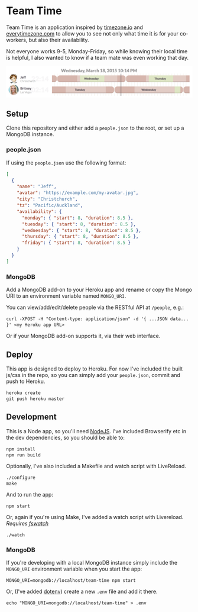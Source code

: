 # Team Time

Team Time is an application inspired by [timezone.io](http://timezone.io) and [everytimezone.com](http://everytimezone.com) to allow you to see not only what time it is for your co-workers, but also their availability.

Not everyone works 9-5, Monday-Friday, so while knowing their local time is helpful, I also wanted to know if a team mate was even working that day.

![Team Time screenshot](screenshot.png)

## Setup

Clone this repository and either add a `people.json` to the root, or set up a MongoDB instance.

### people.json

If using the `people.json` use the following format:

``` json
[
  {
    "name": "Jeff",
    "avatar": "https://example.com/my-avatar.jpg",
    "city": "Christchurch",
    "tz": "Pacific/Auckland",
    "availability": {
      "monday": { "start": 8, "duration": 8.5 },
      "tuesday": { "start": 8, "duration": 8.5 },
      "wednesday": { "start": 8, "duration": 8.5 },
      "thursday": { "start": 8, "duration": 8.5 },
      "friday": { "start": 8, "duration": 8.5 }
    }
  }
]
```

### MongoDB

Add a MongoDB add-on to your Heroku app and rename or copy the Mongo URI to an environment variable named `MONGO_URI`.

You can view/add/edit/delete people via the RESTful API at `/people`, e.g.:

```
curl -XPOST -H "Content-type: application/json" -d '{ ...JSON data... }' <my Heroku app URL>
```

Or if your MongoDB add-on supports it, via their web interface.

## Deploy

This app is designed to deploy to Heroku. For now I've included the built js/css in the repo, so you can simply add your `people.json`, commit and push to Heroku.

```
heroku create
git push heroku master
```

## Development

This is a Node app, so you'll need [NodeJS](https://nodejs.org). I've included Browserify etc in the dev dependencies, so you should be able to:

```
npm install
npm run build
```

Optionally, I've also included a Makefile and watch script with LiveReload.

```
./configure
make
```

And to run the app:

```
npm start
```

Or, again if you're using Make, I've added a watch script with Livereload. *Requires [fswatch](https://github.com/emcrisostomo/fswatch)*

```
./watch
```

### MongoDB

If you're developing with a local MongoDB instance simply include the `MONGO_URI` environment variable when you start the app:

```
MONGO_URI=mongodb://localhost/team-time npm start
```

Or, (I've added [dotenv](https://www.npmjs.com/package/dotenv)) create a new `.env` file and add it there.

```
echo "MONGO_URI=mongodb://localhost/team-time" > .env
```

